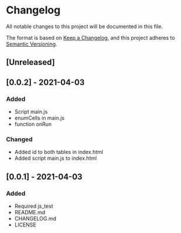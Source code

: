 # Changelog
All notable changes to this project will be documented in this file.

The format is based on [Keep a Changelog](https://keepachangelog.com/en/1.0.0/),
and this project adheres to [Semantic Versioning](https://semver.org/spec/v2.0.0.html).

## [Unreleased]

## [0.0.2] - 2021-04-03
### Added
- Script main.js
- enumCells in main.js
- function onRun

### Changed
- Added id to both tables in index.html
- Added script main.js to index.html

## [0.0.1] - 2021-04-03
### Added
- Required js_test
- README.md
- CHANGELOG.md
- LICENSE